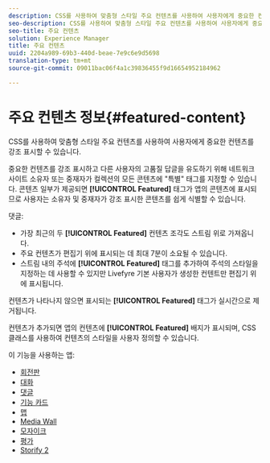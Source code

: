 ```yaml
---
description: CSS를 사용하여 맞춤형 스타일 주요 컨텐츠를 사용하여 사용자에게 중요한 컨텐츠를 강조 표시할 수 있습니다.
seo-description: CSS를 사용하여 맞춤형 스타일 주요 컨텐츠를 사용하여 사용자에게 중요한 컨텐츠를 강조 표시할 수 있습니다.
seo-title: 주요 컨텐츠
solution: Experience Manager
title: 주요 컨텐츠
uuid: 2204a989-69b3-440d-beae-7e9c6e9d5698
translation-type: tm+mt
source-git-commit: 09011bac06f4a1c39836455f9d16654952184962

---
```



# 주요 컨텐츠 정보{#featured-content}

CSS를 사용하여 맞춤형 스타일 주요 컨텐츠를 사용하여 사용자에게 중요한 컨텐츠를 강조 표시할 수 있습니다.

중요한 컨텐츠를 강조 표시하고 다른 사용자의 고품질 답글을 유도하기 위해 네트워크 사이트 소유자 또는 중재자가 컬렉션의 모든 콘텐츠에 "특별" 태그를 지정할 수 있습니다. 콘텐츠 일부가 제공되면 **[!UICONTROL Featured]** 태그가 앱의 콘텐츠에 표시되므로 사용자는 소유자 및 중재자가 강조 표시한 콘텐츠를 쉽게 식별할 수 있습니다.

댓글:

* 가장 최근의 두 **[!UICONTROL Featured]** 컨텐츠 조각도 스트림 위로 가져옵니다.
* 주요 컨텐츠가 편집기 위에 표시되는 데 최대 7분이 소요될 수 있습니다.
* 스트림 내의 주석에 **[!UICONTROL Featured]** 태그를 추가하여 주석의 스타일을 지정하는 데 사용할 수 있지만 Livefyre 기본 사용자가 생성한 컨텐트만 편집기 위에 표시됩니다.

컨텐츠가 나타나지 않으면 표시되는 **[!UICONTROL Featured]** 태그가 실시간으로 제거됩니다.

컨텐츠가 추가되면 앱의 컨텐츠에 **[!UICONTROL Featured]** 배지가 표시되며, CSS 클래스를 사용하여 컨텐츠의 스타일을 사용자 정의할 수 있습니다.

이 기능을 사용하는 앱:

* [회전판](/help/using/c-about-apps/c-carousel-app/c-carousel-app.md#c_carousel_app)
* [대화](/help/using/c-about-apps/c-chat-app/c-chat-app.md#c_chat_app)
* [댓글](/help/using/c-about-apps/c-comments/c-comments.md)
* [기능 카드](/help/using/c-about-apps/c-feature-card-app/c-feature-card-app.md#c_feature_card_app)
* [맵](/help/using/c-about-apps/c-map-app/c-map-app.md#c_map_app)
* [Media Wall](/help/using/c-about-apps/c-media-wall-app/c-media-wall-app.md#c_media_wall_app)
* [모자이크](/help/using/c-about-apps/c-mosaic-app/c-mosaic-app.md#c_mosaic_app)
* [평가](/help/using/c-about-apps/c-reviews-app/c-reviews-app.md#c_reviews_app)
* [Storify 2](/help/using/c-about-apps/c-storify2/c-storify2.md#c_storify2)

